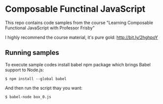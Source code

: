 # Composable Functinal JavaScript

This repo contains code samples from the course "Learning Composable Functional JavaScript with Professor Frisby"

I highly recommend the course material, it's pure gold: http://bit.ly/2hghpoY

## Running samples

To execute sample codes install babel npm package which brings Babel support to Node.js:
```
$ npm install --global babel
```
And then run the script thay you want:
```
$ babel-node box_0.js
```
